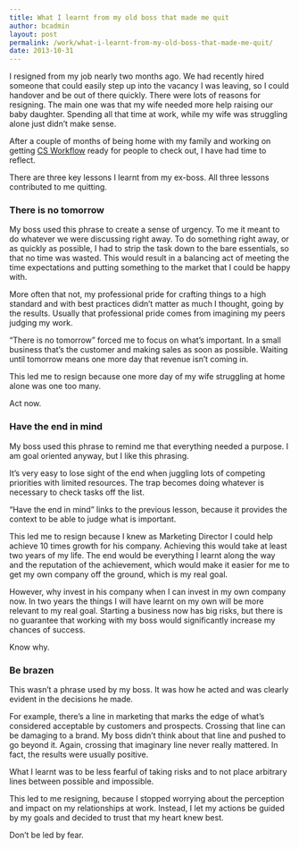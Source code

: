 ```yaml
---
title: What I learnt from my old boss that made me quit
author: bcadmin
layout: post
permalink: /work/what-i-learnt-from-my-old-boss-that-made-me-quit/
date: 2013-10-31
---
```

I resigned from my job nearly two months ago. We had recently hired someone that could easily step up into the vacancy I was leaving, so I could handover and be out of there quickly. There were lots of reasons for resigning. The main one was that my wife needed more help raising our baby daughter. Spending all that time at work, while my wife was struggling alone just didn&#8217;t make sense.

After a couple of months of being home with my family and working on getting <a href="http://csworkflow.com" target="_blank">CS Workflow</a> ready for people to check out, I have had time to reflect.

There are three key lessons I learnt from my ex-boss. All three lessons contributed to me quitting.

### There is no tomorrow

My boss used this phrase to create a sense of urgency. To me it meant to do whatever we were discussing right away. To do something right away, or as quickly as possible, I had to strip the task down to the bare essentials, so that no time was wasted. This would result in a balancing act of meeting the time expectations and putting something to the market that I could be happy with.

More often that not, my professional pride for crafting things to a high standard and with best practices didn&#8217;t matter as much I thought, going by the results. Usually that professional pride comes from imagining my peers judging my work.

&#8220;There is no tomorrow&#8221; forced me to focus on what&#8217;s important. In a small business that&#8217;s the customer and making sales as soon as possible. Waiting until tomorrow means one more day that revenue isn&#8217;t coming in.

This led me to resign because one more day of my wife struggling at home alone was one too many.

Act now.

### Have the end in mind

My boss used this phrase to remind me that everything needed a purpose. I am goal oriented anyway, but I like this phrasing.

It&#8217;s very easy to lose sight of the end when juggling lots of competing priorities with limited resources. The trap becomes doing whatever is necessary to check tasks off the list.

&#8220;Have the end in mind&#8221; links to the previous lesson, because it provides the context to be able to judge what is important.

This led me to resign because I knew as Marketing Director I could help achieve 10 times growth for his company. Achieving this would take at least two years of my life. The end would be everything I learnt along the way and the reputation of the achievement, which would make it easier for me to get my own company off the ground, which is my real goal.

However, why invest in his company when I can invest in my own company now. In two years the things I will have learnt on my own will be more relevant to my real goal. Starting a business now has big risks, but there is no guarantee that working with my boss would significantly increase my chances of success.

Know why.

### Be brazen

This wasn&#8217;t a phrase used by my boss. It was how he acted and was clearly evident in the decisions he made.

For example, there&#8217;s a line in marketing that marks the edge of what&#8217;s considered acceptable by customers and prospects. Crossing that line can be damaging to a brand. My boss didn&#8217;t think about that line and pushed to go beyond it. Again, crossing that imaginary line never really mattered. In fact, the results were usually positive.

What I learnt was to be less fearful of taking risks and to not place arbitrary lines between possible and impossible.

This led to me resigning, because I stopped worrying about the perception and impact on my relationships at work. Instead, I let my actions be guided by my goals and decided to trust that my heart knew best.

Don&#8217;t be led by fear.